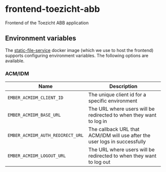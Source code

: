 # frontend-toezicht-abb

Frontend of the Toezicht ABB application

## Environment variables

The [static-file-service](https://github.com/mu-semtech/static-file-service?tab=readme-ov-file#how-to-configure-an-ember-application-at-runtime-using-environment-variables) docker image (which we use to host the frontend) supports configuring environment variables. The following options are available.

### ACM/IDM

| Name                               | Description                                                                                                                                              |
| ---------------------------------- | -------------------------------------------------------------------------------------------------------------------------------------------------------- |
| `EMBER_ACMIDM_CLIENT_ID`           | The unique client id for a specific environment                                                                                                          |
| `EMBER_ACMIDM_BASE_URL`            | The URL where users will be redirected to when they want to log in                                                                                       |
| `EMBER_ACMIDM_AUTH_REDIRECT_URL`   | The callback URL that ACM/IDM will use after the user logs in successfully                                                                               |
| `EMBER_ACMIDM_LOGOUT_URL`          | The URL where users will be redirected to when they want to log out                                                                                      |
